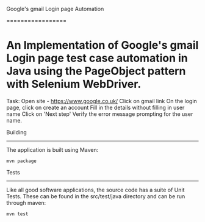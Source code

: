 Google's gmail Login page Automation

=================


An Implementation of Google's gmail Login page test case automation in Java using the PageObject pattern with Selenium WebDriver.
===============

Task:
Open site - https://www.google.co.uk/
Click on gmail link
On the login page, click on create an account
Fill in the details without filling in user name
Click on 'Next step'
Verify the error message prompting for the user name.



Building

--------

The application is built using Maven:


`mvn package`




Tests

-----

Like all good software applications, the source code has a suite of Unit Tests. These can be found in the src/test/java directory 
and can be run through maven:


`mvn test`
